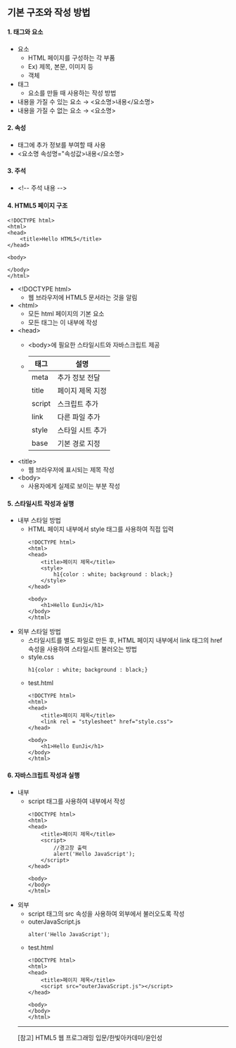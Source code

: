 ## 기본 구조와 작성 방법

#### 1. 태그와 요소
- 요소
    - HTML 페이지를 구성하는 각 부품
    - Ex) 제목, 본문, 이미지 등
    - 객체
- 태그
    - 요소를 만들 때 사용하는 작성 방법
- 내용을 가질 수 있는 요소 → <요소명>내용</요소명>
- 내용을 가질 수 없는 요소 → <요소명>

#### 2. 속성
- 태그에 추가 정보를 부여할 때 사용
- <요소명 속성명="속성값>내용</요소명>

#### 3. 주석
- \<!-- 주석 내용 --\>

#### 4. HTML5 페이지 구조
```
<!DOCTYPE html>
<html>
<head>
    <title>Hello HTML5</title>
</head>

<body>

</body>
</html>
```
- \<!DOCTYPE html\>
    - 웹 브라우저에 HTML5 문서라는 것을 알림
- \<html\>
    - 모든 html 페이지의 기본 요소
    - 모든 태그는 이 내부에 작성
- \<head\>
    - \<body\>에 필요한 스타일시트와 자바스크립트 제공

    - |태그|설명|
        |------|---|
        |meta|추가 정보 전달|
        |title|페이지 제목 지정|
        |script|스크립트 추가|
        |link|다른 파일 추가|
        |style|스타일 시트 추가|
        |base|기본 경로 지정|
- \<title\>
    - 웹 브라우저에 표시되는 제목 작성
- \<body\>
    - 사용자에게 실제로 보이는 부분 작성

#### 5. 스타일시트 작성과 실행
- 내부 스타일 방법
    - HTML 페이지 내부에서 style 태그를 사용하여 직접 입력
        ```
        <!DOCTYPE html>
        <html>
        <head>
            <title>페이지 제목</title>
            <style>
                h1{color : white; background : black;}
            </style>
        </head>
        
        <body>
            <h1>Hello EunJi</h1>
        </body>
        </html>
- 외부 스타일 방법
    - 스타일시트를 별도 파일로 만든 후, HTML 페이지 내부에서 link 태그의 href 속성을 사용하여 스타일시트 불러오는 방법
    - style.css
        ```
        h1{color : white; background : black;}
        ```
    - test.html
        ```
        <!DOCTYPE html>
        <html>
        <head>
            <title>페이지 제목</title>
            <link rel = "stylesheet" href="style.css">
        </head>

        <body>
            <h1>Hello EunJi</h1>
        </body>
        </html>
        ```

#### 6. 자바스크립트 작성과 실행
- 내부
    - script 태그를 사용하여 내부에서 작성
        ```
        <!DOCTYPE html>
        <html>
        <head>
            <title>페이지 제목</title>
            <script>
                //경고창 출력
                alert('Hello JavaScript');
            </script>
        </head>

        <body>
        </body>
        </html>
        ```
- 외부
    - script 태그의 src 속성을 사용하여 외부에서 불러오도록 작성
    - outerJavaScript.js    
        ```
        alter('Hello JavaScript');
        ```
    - test.html
        ```
        <!DOCTYPE html>
        <html>
        <head>
            <title>페이지 제목</title>
            <script src="outerJavaScript.js"></script>
        </head>
        
        <body>
        </body>
        </html>
        ```
    * * *
    [참고] HTML5 웹 프로그래밍 입문/한빛아카데미/윤인성
